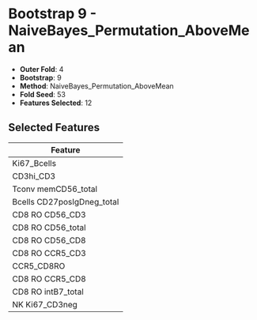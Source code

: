 # Bootstrap 9 - NaiveBayes_Permutation_AboveMean

- **Outer Fold**: 4
- **Bootstrap**: 9
- **Method**: NaiveBayes_Permutation_AboveMean
- **Fold Seed**: 53
- **Features Selected**: 12

## Selected Features

| Feature |
|---------|
| Ki67_Bcells |
| CD3hi_CD3 |
| Tconv memCD56_total |
| Bcells CD27posIgDneg_total |
| CD8 RO CD56_CD3 |
| CD8 RO CD56_total |
| CD8 RO CD56_CD8 |
| CD8 RO CCR5_CD3 |
| CCR5_CD8RO |
| CD8 RO CCR5_CD8 |
| CD8 RO intB7_total |
| NK Ki67_CD3neg |
